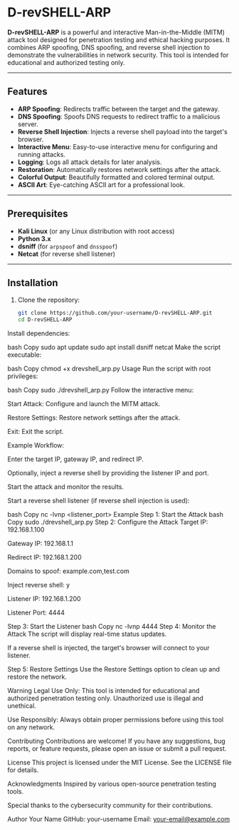 # D-revSHELL-ARP

**D-revSHELL-ARP** is a powerful and interactive Man-in-the-Middle (MITM) attack tool designed for penetration testing and ethical hacking purposes. It combines ARP spoofing, DNS spoofing, and reverse shell injection to demonstrate the vulnerabilities in network security. This tool is intended for educational and authorized testing only.

---

## Features

- **ARP Spoofing**: Redirects traffic between the target and the gateway.
- **DNS Spoofing**: Spoofs DNS requests to redirect traffic to a malicious server.
- **Reverse Shell Injection**: Injects a reverse shell payload into the target's browser.
- **Interactive Menu**: Easy-to-use interactive menu for configuring and running attacks.
- **Logging**: Logs all attack details for later analysis.
- **Restoration**: Automatically restores network settings after the attack.
- **Colorful Output**: Beautifully formatted and colored terminal output.
- **ASCII Art**: Eye-catching ASCII art for a professional look.

---

## Prerequisites

- **Kali Linux** (or any Linux distribution with root access)
- **Python 3.x**
- **dsniff** (for `arpspoof` and `dnsspoof`)
- **Netcat** (for reverse shell listener)

---

## Installation

1. Clone the repository:
   ```bash
   git clone https://github.com/your-username/D-revSHELL-ARP.git
   cd D-revSHELL-ARP
Install dependencies:

bash
Copy
sudo apt update
sudo apt install dsniff netcat
Make the script executable:

bash
Copy
chmod +x drevshell_arp.py
Usage
Run the script with root privileges:

bash
Copy
sudo ./drevshell_arp.py
Follow the interactive menu:

Start Attack: Configure and launch the MITM attack.

Restore Settings: Restore network settings after the attack.

Exit: Exit the script.

Example Workflow:

Enter the target IP, gateway IP, and redirect IP.

Optionally, inject a reverse shell by providing the listener IP and port.

Start the attack and monitor the results.

Start a reverse shell listener (if reverse shell injection is used):

bash
Copy
nc -lvnp <listener_port>
Example
Step 1: Start the Attack
bash
Copy
sudo ./drevshell_arp.py
Step 2: Configure the Attack
Target IP: 192.168.1.100

Gateway IP: 192.168.1.1

Redirect IP: 192.168.1.200

Domains to spoof: example.com,test.com

Inject reverse shell: y

Listener IP: 192.168.1.200

Listener Port: 4444

Step 3: Start the Listener
bash
Copy
nc -lvnp 4444
Step 4: Monitor the Attack
The script will display real-time status updates.

If a reverse shell is injected, the target's browser will connect to your listener.

Step 5: Restore Settings
Use the Restore Settings option to clean up and restore the network.

Warning
Legal Use Only: This tool is intended for educational and authorized penetration testing only. Unauthorized use is illegal and unethical.

Use Responsibly: Always obtain proper permissions before using this tool on any network.

Contributing
Contributions are welcome! If you have any suggestions, bug reports, or feature requests, please open an issue or submit a pull request.

License
This project is licensed under the MIT License. See the LICENSE file for details.

Acknowledgments
Inspired by various open-source penetration testing tools.

Special thanks to the cybersecurity community for their contributions.

Author
Your Name
GitHub: your-username
Email: your-email@example.com
